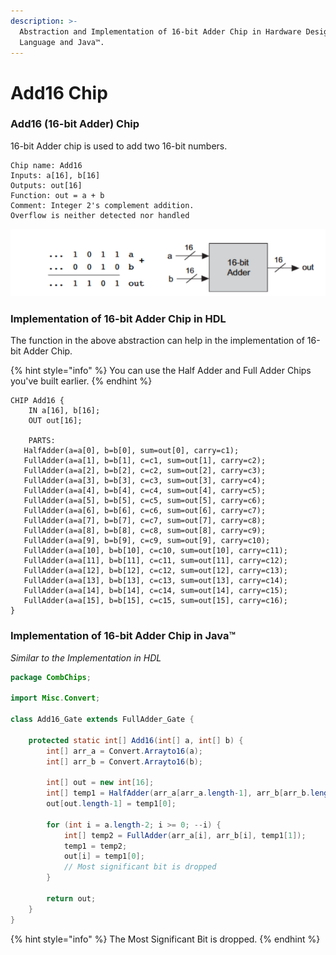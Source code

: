 ```yaml
---
description: >-
  Abstraction and Implementation of 16-bit Adder Chip in Hardware Design
  Language and Java™.
---
```


# Add16 Chip

### Add16 (16-bit Adder) Chip

16-bit Adder chip is used to add two 16-bit numbers.

```nand2tetris-hdl
Chip name: Add16
Inputs: a[16], b[16]
Outputs: out[16]
Function: out = a + b
Comment: Integer 2's complement addition.
Overflow is neither detected nor handled
```

![Abstraction of 16-bit Adder Chip - Representation and Truth Table](<../.gitbook/assets/img (3).png>)

### Implementation of 16-bit Adder Chip in HDL

The function in the above abstraction can help in the implementation of 16-bit Adder Chip.

{% hint style="info" %}
You can use the Half Adder and Full Adder Chips you've built earlier.
{% endhint %}

```nand2tetris-hdl
CHIP Add16 {
    IN a[16], b[16];
    OUT out[16];

    PARTS:
   HalfAdder(a=a[0], b=b[0], sum=out[0], carry=c1);
   FullAdder(a=a[1], b=b[1], c=c1, sum=out[1], carry=c2);
   FullAdder(a=a[2], b=b[2], c=c2, sum=out[2], carry=c3);
   FullAdder(a=a[3], b=b[3], c=c3, sum=out[3], carry=c4);
   FullAdder(a=a[4], b=b[4], c=c4, sum=out[4], carry=c5);
   FullAdder(a=a[5], b=b[5], c=c5, sum=out[5], carry=c6);
   FullAdder(a=a[6], b=b[6], c=c6, sum=out[6], carry=c7);
   FullAdder(a=a[7], b=b[7], c=c7, sum=out[7], carry=c8);
   FullAdder(a=a[8], b=b[8], c=c8, sum=out[8], carry=c9);
   FullAdder(a=a[9], b=b[9], c=c9, sum=out[9], carry=c10);
   FullAdder(a=a[10], b=b[10], c=c10, sum=out[10], carry=c11);
   FullAdder(a=a[11], b=b[11], c=c11, sum=out[11], carry=c12);
   FullAdder(a=a[12], b=b[12], c=c12, sum=out[12], carry=c13);
   FullAdder(a=a[13], b=b[13], c=c13, sum=out[13], carry=c14);
   FullAdder(a=a[14], b=b[14], c=c14, sum=out[14], carry=c15);
   FullAdder(a=a[15], b=b[15], c=c15, sum=out[15], carry=c16);
}
```

### Implementation of 16-bit Adder Chip in Java™

_Similar to the Implementation in HDL_

```java
package CombChips;

import Misc.Convert;

class Add16_Gate extends FullAdder_Gate {

    protected static int[] Add16(int[] a, int[] b) {
        int[] arr_a = Convert.Arrayto16(a);
        int[] arr_b = Convert.Arrayto16(b);

        int[] out = new int[16];
        int[] temp1 = HalfAdder(arr_a[arr_a.length-1], arr_b[arr_b.length-1]);
        out[out.length-1] = temp1[0];

        for (int i = a.length-2; i >= 0; --i) {
            int[] temp2 = FullAdder(arr_a[i], arr_b[i], temp1[1]);
            temp1 = temp2;
            out[i] = temp1[0];
            // Most significant bit is dropped
        }

        return out;
    }
}
```

{% hint style="info" %}
The Most Significant Bit is dropped.
{% endhint %}
